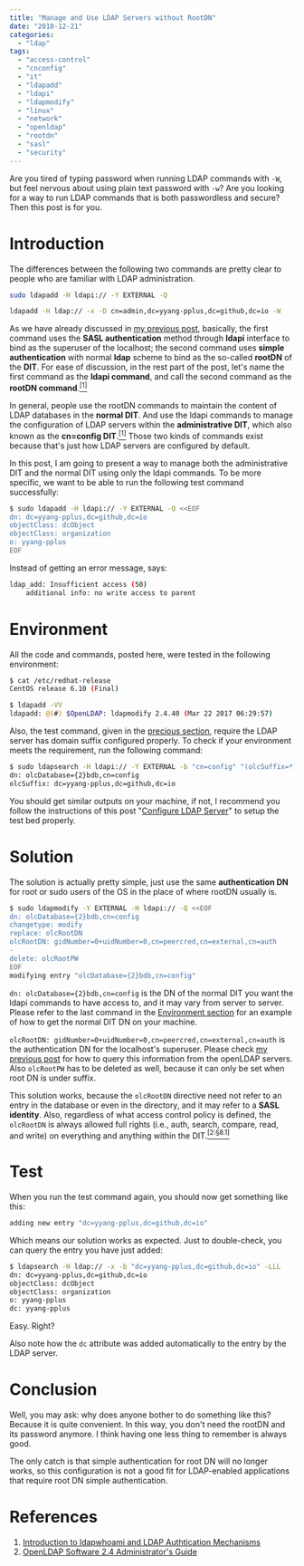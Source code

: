 ```yaml
---
title: "Manage and Use LDAP Servers without RootDN"
date: "2018-12-21"
categories:
  - "ldap"
tags:
  - "access-control"
  - "cnconfig"
  - "it"
  - "ldapadd"
  - "ldapi"
  - "ldapmodify"
  - "linux"
  - "network"
  - "openldap"
  - "rootdn"
  - "sasl"
  - "security"
---
```


Are you tired of typing password when running LDAP commands with `-W`, but feel nervous about using plain text password with `-w`? Are you looking for a way to run LDAP commands that is both passwordless and secure? Then this post is for you.


# Introduction

The differences between the following two commands are pretty clear to people who are familiar with LDAP administration.

```bash
sudo ldapadd -H ldapi:// -Y EXTERNAL -Q
```

```bash
ldapadd -H ldap:// -x -D cn=admin,dc=yyang-pplus,dc=github,dc=io -W
```

As we have already discussed in [my previous post]({{page.previous.url}}), basically, the first command uses the **SASL authentication** method through **ldapi** interface to bind as the superuser of the localhost; the second command uses **simple authentication** with normal **ldap** scheme to bind as the so-called **rootDN** of the **DIT**. For ease of discussion, in the rest part of the post, let's name the first command as the **ldapi command**, and call the second command as the **rootDN command**.[<sup>\[1\]</sup>](#references)

In general, people use the rootDN commands to maintain the content of LDAP databases in the **normal DIT**. And use the ldapi commands to manage the configuration of LDAP servers within the **administrative DIT**, which also known as the **cn=config DIT**.[<sup>\[1\]</sup>](#references) Those two kinds of commands exist because that's just how LDAP servers are configured by default.

In this post, I am going to present a way to manage both the administrative DIT and the normal DIT using only the ldapi commands. To be more specific, we want to be able to run the following test command successfully:

```bash
$ sudo ldapadd -H ldapi:// -Y EXTERNAL -Q <<EOF
dn: dc=yyang-pplus,dc=github,dc=io
objectClass: dcObject
objectClass: organization
o: yyang-pplus
EOF
```

Instead of getting an error message, says:

```bash
ldap_add: Insufficient access (50)
    additional info: no write access to parent
```


# Environment

All the code and commands, posted here, were tested in the following environment:

```bash
$ cat /etc/redhat-release
CentOS release 6.10 (Final)

$ ldapadd -VV
ldapadd: @(#) $OpenLDAP: ldapmodify 2.4.40 (Mar 22 2017 06:29:57)
```

Also, the test command, given in the [precious section](#introduction), require the LDAP server has domain suffix configured properly. To check if your environment meets the requirement, run the following command:

```bash
$ sudo ldapsearch -H ldapi:// -Y EXTERNAL -b "cn=config" "(olcSuffix=*)" olcSuffix -LLL -Q
dn: olcDatabase={2}bdb,cn=config
olcSuffix: dc=yyang-pplus,dc=github,dc=io
```

You should get similar outputs on your machine, if not, I recommend you follow the instructions of this post "[Configure LDAP Server](https://www.server-world.info/en/note?os=CentOS_6&p=ldap)" to setup the test bed properly.


# Solution

The solution is actually pretty simple, just use the same **authentication DN** for root or sudo users of the OS in the place of where rootDN usually is.

```bash
$ sudo ldapmodify -Y EXTERNAL -H ldapi:// -Q <<EOF
dn: olcDatabase={2}bdb,cn=config
changetype: modify
replace: olcRootDN
olcRootDN: gidNumber=0+uidNumber=0,cn=peercred,cn=external,cn=auth
-
delete: olcRootPW
EOF
modifying entry "olcDatabase={2}bdb,cn=config"
```

`dn: olcDatabase={2}bdb,cn=config` is the DN of the normal DIT you want the ldapi commands to have access to, and it may vary from server to server. Please refer to the last command in the [Environment section](#environment) for an example of how to get the normal DIT DN on your machine.

`olcRootDN: gidNumber=0+uidNumber=0,cn=peercred,cn=external,cn=auth` is the authentication DN for the localhost's superuser. Please check [my previous post]({{page.previous.url}}) for how to query this information from the openLDAP servers. Also `olcRootPW` has to be deleted as well, because it can only be set when root DN is under suffix.

This solution works, because the `olcRootDN` directive need not refer to an entry in the database or even in the directory, and it may refer to a **SASL identity**. Also, regardless of what access control policy is defined, the `olcRootDN` is always allowed full rights (i.e., auth, search, compare, read, and write) on everything and anything within the DIT.[<sup>\[2:§8.1\]</sup>](#references)


# Test

When you run the test command again, you should now get something like this:

```bash
adding new entry "dc=yyang-pplus,dc=github,dc=io"
```

Which means our solution works as expected. Just to double-check, you can query the entry you have just added:

```bash
$ ldapsearch -H ldap:// -x -b "dc=yyang-pplus,dc=github,dc=io" -LLL
dn: dc=yyang-pplus,dc=github,dc=io
objectClass: dcObject
objectClass: organization
o: yyang-pplus
dc: yyang-pplus
```

Easy. Right?

Also note how the `dc` attribute was added automatically to the entry by the LDAP server.


# Conclusion

Well, you may ask: why does anyone bother to do something like this? Because it is quite convenient. In this way, you don't need the rootDN and its password anymore. I think having one less thing to remember is always good.

The only catch is that simple authentication for root DN will no longer works, so this configuration is not a good fit for LDAP-enabled applications that require root DN simple authentication.


# References

1. [Introduction to ldapwhoami and LDAP Authtication Mechanisms]({{page.previous.url}})
1. [OpenLDAP Software 2.4 Administrator's Guide](https://www.openldap.org/doc/admin24/index.html)
